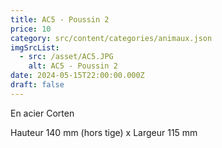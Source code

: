 ```yaml
---
title: AC5 - Poussin 2
price: 10
category: src/content/categories/animaux.json
imgSrcList:
  - src: /asset/AC5.JPG
    alt: AC5 - Poussin 2
date: 2024-05-15T22:00:00.000Z
draft: false
---
```


En acier Corten

Hauteur 140 mm (hors tige) x Largeur 115 mm
